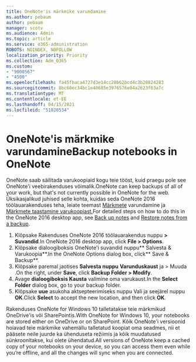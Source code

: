 ```yaml
---
title: OneNote'is märkmike varundamine
ms.author: pebaum
author: pebaum
manager: scotv
ms.audience: Admin
ms.topic: article
ms.service: o365-administration
ROBOTS: NOINDEX, NOFOLLOW
localization_priority: Priority
ms.collection: Adm_O365
ms.custom:
- "9000567"
- "4500"
ms.openlocfilehash: fa45fbaca4727d3e14cc28b62bcd4c3b20824283
ms.sourcegitcommit: 8bc60ec34bc1e40685e3976576e04a2623f63a7c
ms.translationtype: MT
ms.contentlocale: et-EE
ms.lasthandoff: 04/15/2021
ms.locfileid: "51820534"
---
```

# <a name="backup-notebooks-in-onenote"></a><span data-ttu-id="b07d4-102">OneNote'is märkmike varundamine</span><span class="sxs-lookup"><span data-stu-id="b07d4-102">Backup notebooks in OneNote</span></span>

<span data-ttu-id="b07d4-103">OneNote saab säilitada varukoopiaid kogu teie tööst, kuid praegu pole see OneNote'i veebirakenduses võimalik.</span><span class="sxs-lookup"><span data-stu-id="b07d4-103">OneNote can keep backups of all of your work, but that's not currently possible in OneNote for the web.</span></span> <span data-ttu-id="b07d4-104">Üksikasjalikud juhised selle kohta, kuidas seda OneNote 2016 töölauarakenduses teha, leiate teemast [Märkmete](https://support.office.com/article/back-up-notes-f58b34b0-611d-435e-87fa-7942a1767af4#id0eaabaaa=2016,_2013,_2010) varundamine ja [Märkmete taastamine varukoopiast.](https://support.microsoft.com/office/5daf9cb0-6769-4998-a5de-f044fdd0d831)</span><span class="sxs-lookup"><span data-stu-id="b07d4-104">For detailed steps on how to do this in the OneNote 2016 desktop app, see [Back up notes](https://support.office.com/article/back-up-notes-f58b34b0-611d-435e-87fa-7942a1767af4#id0eaabaaa=2016,_2013,_2010) and [Restore notes from a backup](https://support.microsoft.com/office/5daf9cb0-6769-4998-a5de-f044fdd0d831).</span></span>

1. <span data-ttu-id="b07d4-105">Klõpsake Rakenduses OneNote 2016 töölauarakendus nuppu **> Suvandid**.</span><span class="sxs-lookup"><span data-stu-id="b07d4-105">In OneNote 2016 desktop app, click **File > Options**.</span></span>
2. <span data-ttu-id="b07d4-106">Klõpsake dialoogiboksis OneNote'i suvandid nuppu\*\* Salvesta & Varukoopia\*\*.</span><span class="sxs-lookup"><span data-stu-id="b07d4-106">In the OneNote Options dialog box, click\*\* Save & Backup\*\*.</span></span>
3. <span data-ttu-id="b07d4-107">Klõpsake paremal jaotises **Salvesta nuppu** **Varunduskaust** ja > Muuda .</span><span class="sxs-lookup"><span data-stu-id="b07d4-107">On the right, under **Save**, click **Backup Folder > Modify**.</span></span>
4. <span data-ttu-id="b07d4-108">Avage **dialoogiboksis Kausta** valimine oma varukaust.</span><span class="sxs-lookup"><span data-stu-id="b07d4-108">In the **Select Folder** dialog box, go to your backup folder.</span></span>
5. <span data-ttu-id="b07d4-109">Klõpsake **uue** asukoha aktsepteerimiseks nuppu Vali ja seejärel nuppu **OK**.</span><span class="sxs-lookup"><span data-stu-id="b07d4-109">Click **Select** to accept the new location, and then click **OK**.</span></span>

<span data-ttu-id="b07d4-110">Rakenduses OneNote for Windows 10 talletatakse teie märkmikud OneDrive'is või SharePointis.</span><span class="sxs-lookup"><span data-stu-id="b07d4-110">With OneNote for Windows 10, your notebooks are stored either on OneDrive or on SharePoint.</span></span> <span data-ttu-id="b07d4-111">Kõik OneNote'i versioonid hoiavad teie märkmike vahemällu talletatud koopiat oma seadmes, nii et pääsete neile juurde ka ühenduseta režiimis ja kõik muudatused sünkroonitakse, kui olete ühendatud.</span><span class="sxs-lookup"><span data-stu-id="b07d4-111">All versions of OneNote keep a cached copy of your notebooks on your device, so you can access them even while you’re offline, and all the changes will sync when you are connected.</span></span>

